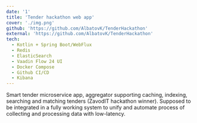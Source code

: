 ```yaml
---
date: '1'
title: 'Tender hackathon web app'
cover: './img.png'
github: 'https://github.com/AlbatovK/TenderHackathon'
external: 'https://github.com/AlbatovK/TenderHackathon'
tech:
  - Kotlin + Spring Boot/WebFlux
  - Redis
  - ElasticSearch
  - Vaadin Flow 24 UI
  - Docker Compose
  - Github CI/CD
  - Kibana
---
```


Smart tender microservice app, aggregator supporting caching, indexing, searching and matching tenders (ZavodIT hackathon winner).
Supposed to be integrated in a fully working system to unify and automate process of collecting and processing data with low-latency.


